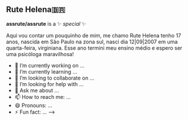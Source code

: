 ## Rute Helena🇧🇷


**assrute/assrute** is a ✨ _special_ ✨ 

Aqui vou contar um pouquinho de mim, me chamo Rute Helena tenho 17 anos, nascida em São Paulo na zona sul, nasci dia 12|09|2007 em uma quarta-feira, virginiana.
Esse ano termini meu ensino médio e espero ser uma  psicóloga maravilhosa!

- 🔭 I’m currently working on ...
- 🌱 I’m currently learning ...
- 👯 I’m looking to collaborate on ...
- 🤔 I’m looking for help with ...
- 💬 Ask me about ...
- 📫 How to reach me: ...
- 😄 Pronouns: ...
- ⚡ Fun fact: ...
-->
